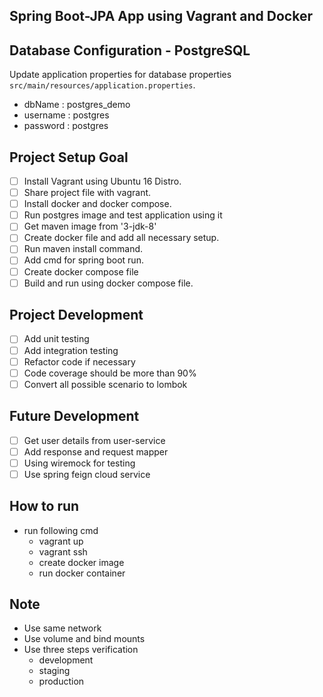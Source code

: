 ## Spring Boot-JPA App using Vagrant and Docker

## Database Configuration - PostgreSQL
Update application properties for database properties `src/main/resources/application.properties`.
 
- dbName : postgres_demo
- username : postgres
- password : postgres

## Project Setup Goal
- [ ] Install Vagrant using Ubuntu 16 Distro.
- [ ] Share project file with vagrant.
- [ ] Install docker and docker compose.
- [ ] Run postgres image and test application using it
- [ ] Get maven image from '3-jdk-8'
- [ ] Create docker file and add all necessary setup.
- [ ] Run maven install command.
- [ ] Add cmd for spring boot run.
- [ ] Create docker compose file
- [ ] Build and run using docker compose file.

## Project Development
- [ ] Add unit testing
- [ ] Add integration testing
- [ ] Refactor code if necessary
- [ ] Code coverage should be more than 90%
- [ ] Convert all possible scenario to lombok

## Future Development
- [ ] Get user details from user-service
- [ ] Add response and request mapper
- [ ] Using wiremock for testing
- [ ] Use spring feign cloud service

## How to run
- run following cmd
    - vagrant up
    - vagrant ssh
    - create docker image
    - run docker container

## Note
- Use same network
- Use volume and bind mounts
- Use three steps verification
    - development
    - staging
    - production
